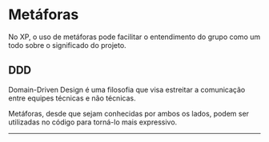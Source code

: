 # Metáforas

No XP, o uso de metáforas pode facilitar o entendimento do grupo como um todo sobre o significado do projeto.

## DDD

Domain-Driven Design é uma filosofia que visa estreitar a comunicação entre equipes técnicas e não técnicas.

Metáforas, desde que sejam conhecidas por ambos os lados, podem ser utilizadas no código para torná-lo mais expressivo.

---
